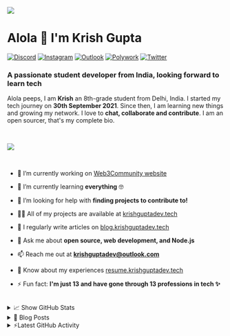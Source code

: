 ![](https://github.com/krishguptadev/krishguptadev/raw/main/banner.png)

# Alola 👋 I'm Krish Gupta

[![Discord](https://img.shields.io/badge/CodeEmAll%20Community%0A-%237289DA.svg?style=for-the-badge&logo=discord&logoColor=white)](https://krish.ninja/discord)
[![Instagram](https://img.shields.io/badge/%40krishguptadev%0A-%23E4405F.svg?style=for-the-badge&logo=Instagram&logoColor=white)](https://www.instagram.com/krishguptadev)
[![Outlook](https://img.shields.io/badge/E%20Mail-0078D4?style=for-the-badge&logo=microsoft-outlook&logoColor=white)](mailto:krishguptadev@outlook.com)
[![Polywork](https://img.shields.io/badge/Polywork-543DE0?style=for-the-badge&logo=polywork&logoColor=black)](https://poly.work/krishguptadev)
[![Twitter](https://img.shields.io/badge/%40krishguptadev-%231DA1F2.svg?style=for-the-badge&logo=Twitter&logoColor=white)](https://twitter.com/krishguptadev)

### A passionate student developer from India, looking forward to learn tech

<p>

Alola peeps, I am **Krish** an 8th-grade student from Delhi, India. I started my tech journey on **30th September 2021**. Since then, I am learning new things and growing my network. I love to **chat, collaborate and contribute**. I am an open sourcer, that's my complete bio.

</p> <br />

![](https://github-profile-trophy.vercel.app/?username=krishguptadev&row=1&theme=onedark&margin-w=15&margin-h=15&no-frame=true)

<br />
  
<p>
  
- 🔭 I’m currently working on [Web3Community website](https://github.com/web3community/web3community.github.io)

- 🌱 I’m currently learning **everything** 🤓

- 🤝 I’m looking for help with **finding projects to contribute to!**

- 👨‍💻 All of my projects are available at [krishguptadev.tech](https://krishguptadev.tech)

- 📝 I regularly write articles on [blog.krishguptadev.tech](https://blog.krishguptadev.tech)

- 💬 Ask me about **open source, web development, and Node.js**

- 📫 Reach me out at **krishguptadev@outlook.com**

- 📄 Know about my experiences [resume.krishguptadev.tech](resume.krishguptadev.tech)

- ⚡ Fun fact: **I'm just 13 and have gone through 13 professions in tech ✨**

</p> <br />

<details>
  <summary>📈 Show GitHub Stats</summary>
  <br />
  <p align="center">
  <img width="49%" src="https://github-readme-stats.vercel.app/api?username=krishguptadev&show_icons=true&locale=en&count_private=true&hide_border=true&title_color=fff&text_color=ddd&icon_color=1CADFB&bg_color=0F2D3D&include_all_commits=true" />
  <img width="49%" src="https://github-readme-streak-stats.herokuapp.com?user=krishguptadev&hide_border=true&date_format=M%20j%5B%2C%20Y%5D&background=0F2D3D&stroke=1CADFB&ring=1CADFB&fire=1CADFB&currStreakNum=FFFFFF&sideNums=FFFFFF&currStreakLabel=1CADFB&border=DDDDDD00&sideLabels=DDDDDD&dates=CCCCCC" />
</p>

<img src="https://activity-graph.herokuapp.com/graph?username=krishguptadev&bg_color=0f2d3d&color=1cadfb&line=1cadfb&point=1cadfb&area=true&hide_border=true">
</details>

<details>
  <summary>📕 Blog Posts</summary>
  <br />

<!-- BLOG-POST-LIST:START -->
- [Open Source, my experience till now.](https://blog.krishguptadev.tech/open-source-my-experience-till-now)
- [Appwrite: All you need to know](https://blog.krishguptadev.tech/appwrite-all-you-need-to-know)
<!-- BLOG-POST-LIST:END -->

</details>

<details>
  <summary>⚡Latest GitHub Activity</summary>
  <br />

<!--START_SECTION:activity-->
1. 🗣 Commented on [#3040](https://github.com/EddieHubCommunity/support/issues/3040) in [EddieHubCommunity/support](https://github.com/EddieHubCommunity/support)
2. 💪 Opened PR [#778](https://github.com/EddieHubCommunity/LinkFree/pull/778) in [EddieHubCommunity/LinkFree](https://github.com/EddieHubCommunity/LinkFree)
3. 🗣 Commented on [#777](https://github.com/EddieHubCommunity/LinkFree/issues/777) in [EddieHubCommunity/LinkFree](https://github.com/EddieHubCommunity/LinkFree)
4. 🗣 Commented on [#773](https://github.com/EddieHubCommunity/LinkFree/issues/773) in [EddieHubCommunity/LinkFree](https://github.com/EddieHubCommunity/LinkFree)
5. 💪 Opened PR [#775](https://github.com/EddieHubCommunity/LinkFree/pull/775) in [EddieHubCommunity/LinkFree](https://github.com/EddieHubCommunity/LinkFree)
<!--END_SECTION:activity-->

</details>
